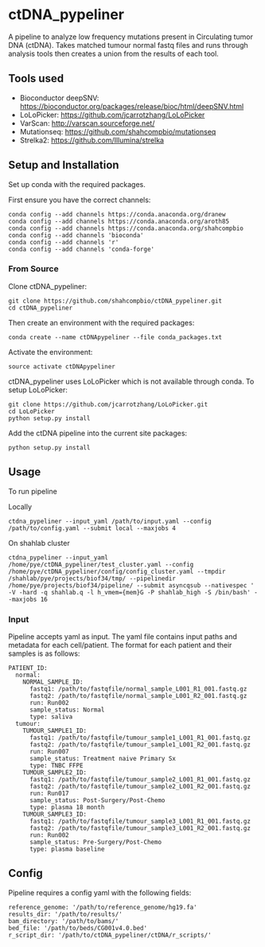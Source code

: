 # ctDNA_pypeliner

A pipeline to analyze low frequency mutations present in Circulating tumor DNA (ctDNA). Takes matched tumour normal fastq files and runs through analysis tools then creates a union from the results of each tool.

## Tools used

* Bioconductor deepSNV: https://bioconductor.org/packages/release/bioc/html/deepSNV.html
* LoLoPicker: https://github.com/jcarrotzhang/LoLoPicker
* VarScan: http://varscan.sourceforge.net/
* Mutationseq: https://github.com/shahcompbio/mutationseq
* Strelka2: https://github.com/Illumina/strelka

## Setup and Installation

Set up conda with the required packages.

First ensure you have the correct channels:

```
conda config --add channels https://conda.anaconda.org/dranew
conda config --add channels https://conda.anaconda.org/aroth85
conda config --add channels https://conda.anaconda.org/shahcompbio
conda config --add channels 'bioconda'
conda config --add channels 'r'
conda config --add channels 'conda-forge'
```

### From Source

Clone ctDNA_pypeliner:

```
git clone https://github.com/shahcompbio/ctDNA_pypeliner.git
cd ctDNA_pypeliner
```

Then create an environment with the required packages:

```
conda create --name ctDNApypeliner --file conda_packages.txt
```

Activate the environment:

```
source activate ctDNApypeliner
```

ctDNA_pypeliner uses LoLoPicker which is not available through conda.
To setup LoLoPicker:
```
git clone https://github.com/jcarrotzhang/LoLoPicker.git
cd LoLoPicker
python setup.py install
```

Add the ctDNA pipeline into the current site packages:
```
python setup.py install
```
## Usage

To run pipeline

Locally
```
ctdna_pypeliner --input_yaml /path/to/input.yaml --config /path/to/config.yaml --submit local --maxjobs 4
```

On shahlab cluster
```
ctdna_pypeliner --input_yaml /home/pye/ctDNA_pypeliner/test_cluster.yaml --config /home/pye/ctDNA_pypeliner/config/config_cluster.yaml --tmpdir /shahlab/pye/projects/biof34/tmp/ --pipelinedir /home/pye/projects/biof34/pipeline/ --submit asyncqsub --nativespec ' -V -hard -q shahlab.q -l h_vmem={mem}G -P shahlab_high -S /bin/bash' --maxjobs 16
```

### Input
Pipeline accepts yaml as input. The yaml file contains input paths and metadata for each cell/patient. The format for each patient and their samples is as follows:
```
PATIENT_ID:
  normal:
    NORMAL_SAMPLE_ID:
      fastq1: /path/to/fastqfile/normal_sample_L001_R1_001.fastq.gz
      fastq2: /path/to/fastqfile/normal_sample_L001_R2_001.fastq.gz
      run: Run002
      sample_status: Normal
      type: saliva
  tumour:
    TUMOUR_SAMPLE1_ID:
      fastq1: /path/to/fastqfile/tumour_sample1_L001_R1_001.fastq.gz
      fastq2: /path/to/fastqfile/tumour_sample1_L001_R2_001.fastq.gz
      run: Run007
      sample_status: Treatment naive Primary Sx
      type: TNBC FFPE
    TUMOUR_SAMPLE2_ID:
      fastq1: /path/to/fastqfile/tumour_sample2_L001_R1_001.fastq.gz
      fastq2: /path/to/fastqfile/tumour_sample2_L001_R2_001.fastq.gz
      run: Run017
      sample_status: Post-Surgery/Post-Chemo
      type: plasma 18 month
    TUMOUR_SAMPLE3_ID:
      fastq1: /path/to/fastqfile/tumour_sample3_L001_R1_001.fastq.gz
      fastq2: /path/to/fastqfile/tumour_sample3_L001_R2_001.fastq.gz
      run: Run002
      sample_status: Pre-Surgery/Post-Chemo
      type: plasma baseline
```

## Config
Pipeline requires a config yaml with the following fields:
```
reference_genome: '/path/to/reference_genome/hg19.fa'
results_dir: '/path/to/results/'
bam_directory: '/path/to/bams/'
bed_file: '/path/to/beds/CG001v4.0.bed'
r_script_dir: '/path/to/ctDNA_pypeliner/ctDNA/r_scripts/'
```